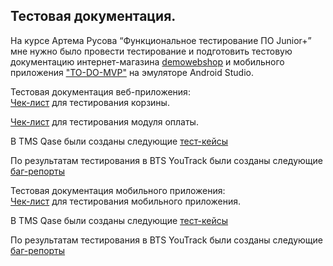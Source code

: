 Тестовая документация.
---
На курсе Артема Русова “Функциональное тестирование ПО Junior+” мне нужно было провести тестирование и подготовить тестовую документацию интернет-магазина <a href="https://demowebshop.tricentis.com/" target="_blank">demowebshop</a> и мобильного приложения <a href="https://drive.google.com/drive/folders/1ZC-Yo5ANb5Sit4SsdLJABFkeRq3Ted8P?usp=drive_link" target="_blank">"TO-DO-MVP"</a> на эмуляторе Android Studio.

Тестовая документация веб-приложения:
<br>
<a href="https://docs.google.com/spreadsheets/d/14FOssvQM_V0HaXhR9hETN6EoYi0k5t4xxuplg8ZYc14/edit#gid=0" target="_blank">Чек-лист</a> для тестирования корзины.

<a href="https://docs.google.com/spreadsheets/d/1UF3yUNsOJv2OzWRCXUj5lj_fdL24q5hffMuKdL4P1Yc/edit#gid=0" target="_blank">Чек-лист</a> для тестирования модуля оплаты.

В TMS Qase были созданы следующие <a href="https://drive.google.com/drive/folders/1fCF8ZHCkiYl_SZFY83d_T4QtCt9-TzXN" target="_blank">тест-кейсы</a>

По результатам тестирования в BTS YouTrack были созданы следующие 
<a href="https://docs.google.com/spreadsheets/d/15TjbSCNw_KisFgSWVGyd_XNIGq1rLOt2Or4-vN2SX1s/edit#gid=1030332835" target="_blank">баг-репорты</a>

Тестовая документация мобильного приложения:
<br>
<a href="https://docs.google.com/spreadsheets/d/1KrDhNGbTUTahWWyNIlshsa6Act7jkeZbcYeU32YecFg/edit#gid=0" target="_blank">Чек-лист</a> для тестирования мобильного приложения.

В TMS Qase были созданы следующие <a href="https://drive.google.com/drive/folders/1fCF8ZHCkiYl_SZFY83d_T4QtCt9-TzXN" target="_blank">тест-кейсы</a>

По результатам тестирования в BTS YouTrack были созданы следующие <a href="https://docs.google.com/spreadsheets/d/10tg1ykAQt8ANAfx27X1ZD6kchTTMh18upCQuuJcqWGg/edit#gid=0" target="_blank">баг-репорты</a>